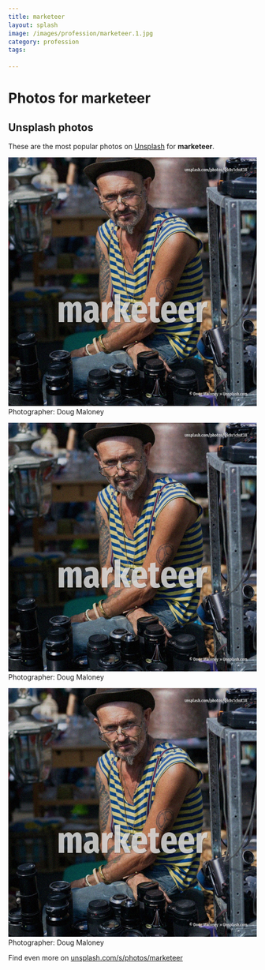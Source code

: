 ```yaml
---
title: marketeer
layout: splash
image: /images/profession/marketeer.1.jpg
category: profession
tags:

---
```

# Photos for marketeer
 
## Unsplash photos
These are the most popular photos on [Unsplash](https://unsplash.com) for **marketeer**.
 
![marketeer](/images/profession/marketeer.1.jpg)
Photographer:  Doug Maloney
 
![marketeer](/images/profession/marketeer.2.jpg)
Photographer:  Doug Maloney
 
![marketeer](/images/profession/marketeer.3.jpg)
Photographer:  Doug Maloney
 
Find even more on [unsplash.com/s/photos/marketeer](https://unsplash.com/s/photos/marketeer)
 
